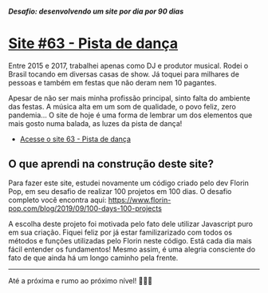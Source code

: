 ##### Desafio: desenvolvendo um site por dia por 90 dias 

# [Site #63 - Pista de dança](https://www.dorlyneto.com/90sites/63-pista-de-danca)

Entre 2015 e 2017, trabalhei apenas como DJ e produtor musical. Rodei o Brasil tocando em diversas casas de show. Já toquei para milhares de pessoas e também em festas que não deram nem 10 pagantes. 

Apesar de não ser mais minha profissão principal, sinto falta do ambiente das festas. A música alta em um som de qualidade, o povo feliz, zero pandemia... O site de hoje é uma forma de lembrar um dos elementos que mais gosto numa balada, as luzes da pista de dança!
* [Acesse o site 63 - Pista de dança](https://www.dorlyneto.com/90sites/63-pista-de-danca)

## O que aprendi na construção deste site?

Para fazer este site, estudei novamente um código criado pelo dev Florin Pop, em seu desafio de realizar 100 projetos em 100 dias. O desafio completo você encontra aqui: https://www.florin-pop.com/blog/2019/09/100-days-100-projects

A escolha deste projeto foi motivada pelo fato dele utilizar Javascript puro em sua criação. Fiquei feliz por já estar familizarizado com todos os métodos e funções utilizadas pelo Florin neste código. Está cada dia mais fácil entender os fundamentos! Mesmo assim, é uma alegria consciente do fato de que ainda há um longo caminho pela frente.

---

Até a próxima e rumo ao próximo nível! 🚀🚀🚀